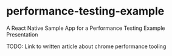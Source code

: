 # performance-testing-example
A React Native Sample App for a Performance Testing Example Presentation

TODO: Link to written article about chrome performance tooling
